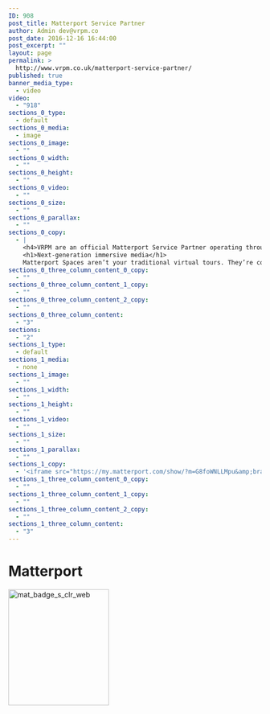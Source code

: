 ```yaml
---
ID: 908
post_title: Matterport Service Partner
author: Admin dev@vrpm.co
post_date: 2016-12-16 16:44:00
post_excerpt: ""
layout: page
permalink: >
  http://www.vrpm.co.uk/matterport-service-partner/
published: true
banner_media_type:
  - video
video:
  - "918"
sections_0_type:
  - default
sections_0_media:
  - image
sections_0_image:
  - ""
sections_0_width:
  - ""
sections_0_height:
  - ""
sections_0_video:
  - ""
sections_0_size:
  - ""
sections_0_parallax:
  - ""
sections_0_copy:
  - |
    <h4>VRPM are an official Matterport Service Partner operating throughout the UK and Europe.</h4>
    <h1>Next-generation immersive media</h1>
    Matterport Spaces aren’t your traditional virtual tours. They’re completely new form of immersive 3D media that invites you to explore a place as if you were really there. Step inside a Matterport Space and start exploring somewhere new.
sections_0_three_column_content_0_copy:
  - ""
sections_0_three_column_content_1_copy:
  - ""
sections_0_three_column_content_2_copy:
  - ""
sections_0_three_column_content:
  - "3"
sections:
  - "2"
sections_1_type:
  - default
sections_1_media:
  - none
sections_1_image:
  - ""
sections_1_width:
  - ""
sections_1_height:
  - ""
sections_1_video:
  - ""
sections_1_size:
  - ""
sections_1_parallax:
  - ""
sections_1_copy:
  - '<iframe src="https://my.matterport.com/show/?m=G8foWNLLMpu&amp;brand=0" width="853" height="480" frameborder="0" allowfullscreen="allowfullscreen"></iframe>'
sections_1_three_column_content_0_copy:
  - ""
sections_1_three_column_content_1_copy:
  - ""
sections_1_three_column_content_2_copy:
  - ""
sections_1_three_column_content:
  - "3"
---
```

<h1>Matterport</h1>
<img class="alignnone wp-image-912" src="http://www.vrpm.co.uk/wp-content/uploads/2016/12/mat_badge_s_clr_web.png" alt="mat_badge_s_clr_web" width="200" height="231" />